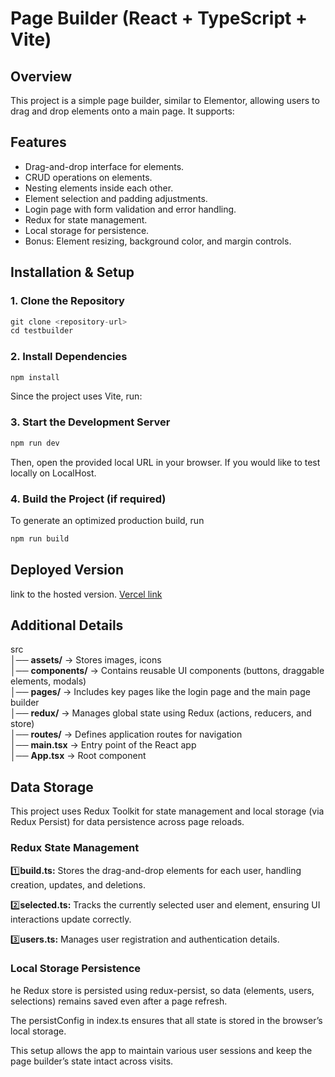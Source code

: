 # Page Builder (React + TypeScript + Vite)


## Overview 

This project is a simple page builder, similar to Elementor, allowing users to drag and drop elements onto a main page. It supports:

## Features
- Drag-and-drop interface for elements.
- CRUD operations on elements.
- Nesting elements inside each other.
- Element selection and padding adjustments.
- Login page with form validation and error handling.
- Redux for state management.
- Local storage for persistence.
- Bonus: Element resizing, background color, and margin controls.


## Installation & Setup

### 1. Clone the Repository

```js
git clone <repository-url>
cd testbuilder
```

### 2. Install Dependencies

```js
npm install
```
Since the project uses Vite, run:

### 3. Start the Development Server

```js
npm run dev
```

Then, open the provided local URL in your browser. If you would like to test locally on LocalHost.


### 4. Build the Project (if required)

To generate an optimized production build, run

```js
npm run build
```


## Deployed Version

link to the hosted version. 
[Vercel link ]( https://testbuilder-tawny.vercel.app/ )


## Additional Details

src  
│── **assets/** → Stores images, icons  
│── **components/** → Contains reusable UI components (buttons, draggable elements, modals)  
│── **pages/** → Includes key pages like the login page and the main page builder  
│── **redux/** → Manages global state using Redux (actions, reducers, and store)  
│── **routes/** → Defines application routes for navigation  
│── **main.tsx** → Entry point of the React app  
│── **App.tsx** → Root component  


## Data Storage

This project uses Redux Toolkit for state management and local storage (via Redux Persist) for data persistence across page reloads.

### Redux State Management

:one:**build.ts:** Stores the drag-and-drop elements for each user, handling creation, updates, and deletions.

:two:**selected.ts:** Tracks the currently selected user and element, ensuring UI interactions update correctly.

:three:**users.ts:** Manages user registration and authentication details.


### Local Storage Persistence

he Redux store is persisted using redux-persist, so data (elements, users, selections) remains saved even after a page refresh.

The persistConfig in index.ts ensures that all state is stored in the browser’s local storage.



This setup allows the app to maintain various user sessions and keep the page builder’s state intact across visits.
